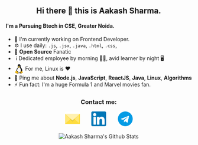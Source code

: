 <div align="center">
  <p>
    
   ## Hi there 👋 this is Aakash Sharma.
   
  </p>
</div>

#### I'm a Pursuing Btech in CSE, Greater Noida.

- 🏢 I'm currently working on Frontend Developer.
- ⚙️ I use daily: `.js`, `.jsx`, `.java`, `.html`, `.css`,
- 🌱 **Open Source** Fanatic
- &nbsp;ℹ︎ Dedicated employee by morning 🙇🏻‍, avid learner by night 🖥
- [<img src="https://raw.githubusercontent.com/devcula/devcula/master/socials/linux.svg" height="30em" align="center" alt="Linux Logo" title="Linux Logo"/>](https://www.linux.org/) For me, Linux is ❤️
- 💬 Ping me about **Node.js**, **JavaScript**, **ReactJS**, **Java**, **Linux**, **Algorithms**
- ⚡️ Fun fact: I'm a huge Formula 1 and Marvel movies fan.

<div align="center">
  <p>
    
   ### Contact me:
    
  </p>
  <a href="manicpsycho1@outlook.com" target="blank"><img align="center" src="https://raw.githubusercontent.com/devcula/devcula/master/socials/email.svg" alt="Email" height="40" width="40" /></a>&nbsp; &nbsp; &nbsp; &nbsp;
  <a href="https://www.linkedin.com/in/aakash-sharma%F0%9F%9A%80-2216b8205/" target="blank"><img align="center" src="https://raw.githubusercontent.com/devcula/devcula/master/socials/linkedin.svg" alt="Linkedin" height="40" width="40" /></a>&nbsp; &nbsp; &nbsp; &nbsp;
  <a href="https://t.me/SKY:)" target="blank"><img align="center" src="https://raw.githubusercontent.com/devcula/devcula/master/socials/telegram.svg" alt="Telegram" height="40" width="40" /></a>
  <br/><br/>

  <img align="center" alt="Aakash Sharma's Github Stats" src="https://github-readme-stats.vercel.app/api?username=devcula&show_icons=true&hide_border=true&theme=chartreuse-dark&count_private=true" />
</div>
